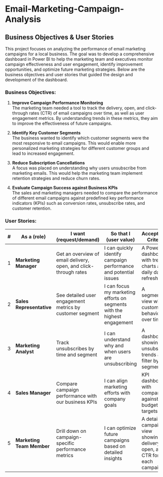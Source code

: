 # Email-Marketing-Campaign-Analysis

## Business Objectives & User Stories

This project focuses on analyzing the performance of email marketing campaigns for a local business. The goal was to develop a comprehensive dashboard in Power BI to help the marketing team and executives monitor campaign effectiveness and user engagement, identify improvement opportunities, and optimize future marketing strategies. Below are the business objectives and user stories that guided the design and development of the dashboard.

### Business Objectives:
1. **Improve Campaign Performance Monitoring**  
   The marketing team needed a tool to track the delivery, open, and click-through rates (CTR) of email campaigns over time, as well as user engagement metrics. By understanding trends in these metrics, they aim to improve the effectiveness of future campaigns.
   
2. **Identify Key Customer Segments**  
   The business wanted to identify which customer segments were the most responsive to email campaigns. This would enable more personalized marketing strategies for different customer groups and lead to increased engagement.
   
3. **Reduce Subscription Cancellations**  
   A focus was placed on understanding why users unsubscribe from marketing emails. This would help the marketing team implement retention strategies and reduce churn rates.

4. **Evaluate Campaign Success against Business KPIs**  
   The sales and marketing managers needed to compare the performance of different email campaigns against predefined key performance indicators (KPIs) such as conversion rates, unsubscribe rates, and customer retention.

### User Stories:

| #  | As a (role)                   | I want (request/demand)                                           | So that I (user value)                                          | Acceptance Criteria                                          |
|----|-------------------------------|-------------------------------------------------------------------|-----------------------------------------------------------------|--------------------------------------------------------------|
| 1  | **Marketing Manager**          | Get an overview of email delivery, open, and click-through rates  | I can quickly identify campaign performance and potential issues | A Power BI dashboard with trend charts and daily data refresh |
| 2  | **Sales Representative**       | See detailed user engagement metrics by customer segment          | I can focus my marketing efforts on segments with the highest engagement | A segmented view with customer behavior over time             |
| 3  | **Marketing Analyst**          | Track unsubscribes by time and segment                            | I can understand why and when users are unsubscribing            | A dashboard showing unsubscribe trends and filter by segment  |
| 4  | **Sales Manager**              | Compare campaign performance with our business KPIs               | I can align marketing efforts with company goals                 | KPI dashboard with comparison against budget and targets      |
| 5  | **Marketing Team Member**      | Drill down on campaign-specific performance metrics               | I can optimize future campaigns based on detailed insights       | A detailed campaign view showing delivery, open, and CTR for each campaign |
